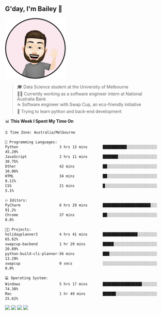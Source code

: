 ## G'day, I'm Bailey 👋

<img src="https://raw.githubusercontent.com/baely/baely/master/image.png" width="200px">

> 🎓 Data Science student at the University of Melbourne <br>
> 👨‍💻 Currently working as a software engineer intern  at National Australia Bank <br>
> ☕️ Software engineer with Swap Cup, an eco-friendly initiative <br>
> 🌱 Trying to learn python and back-end development

<!--START_SECTION:waka-->
📊 **This Week I Spent My Time On** 

```text
⌚︎ Time Zone: Australia/Melbourne

💬 Programming Languages: 
Python                   3 hrs 13 mins       ███████████░░░░░░░░░░░░░░   45.29% 
JavaScript               2 hrs 11 mins       ███████░░░░░░░░░░░░░░░░░░   30.75% 
Other                    42 mins             ██░░░░░░░░░░░░░░░░░░░░░░░   10.06% 
HTML                     34 mins             ██░░░░░░░░░░░░░░░░░░░░░░░   8.11% 
CSS                      21 mins             █░░░░░░░░░░░░░░░░░░░░░░░░   5.1%

🔥 Editors: 
PyCharm                  6 hrs 29 mins       ██████████████████████░░░   91.2% 
Chrome                   37 mins             ██░░░░░░░░░░░░░░░░░░░░░░░   8.8%

🐱‍💻 Projects: 
holidayplanner3          4 hrs 41 mins       ████████████████░░░░░░░░░   65.82% 
swapcup-backend          1 hr 29 mins        █████░░░░░░░░░░░░░░░░░░░░   20.89% 
python-build-cli-planner-56 mins             ███░░░░░░░░░░░░░░░░░░░░░░   13.29% 
swapcup                  0 secs              ░░░░░░░░░░░░░░░░░░░░░░░░░   0.0%

💻 Operating System: 
Windows                  5 hrs 17 mins       ██████████████████░░░░░░░   74.38% 
Mac                      1 hr 49 mins        ██████░░░░░░░░░░░░░░░░░░░   25.62%

```


<!--END_SECTION:waka-->

[<img height="40px" src="https://img.icons8.com/ios-filled/2x/linkedin.png">](https://linkedin.com/in/baileybutler1)
[<img height="40px" src="https://img.icons8.com/ios-filled/2x/github.png">](https://github.com/baely)
[<img height="40px" src="https://img.icons8.com/ios-filled/2x/salesforce.png">](https://trailblazer.me/id/baileybutler)
[<img height="40px" src="https://img.icons8.com/ios-filled/2x/instagram.png">](https://instagram.com/bae1y)
